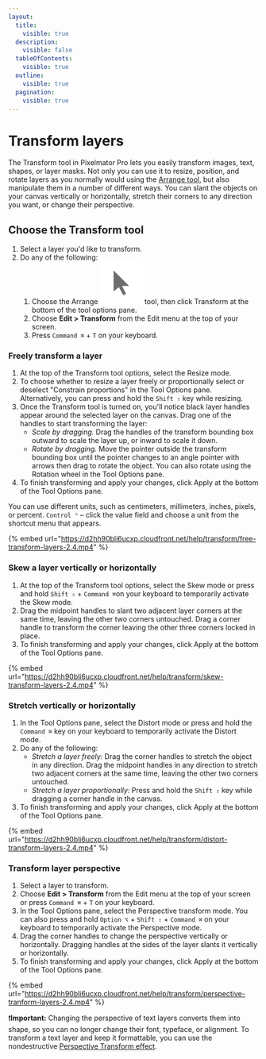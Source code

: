 ```yaml
---
layout:
  title:
    visible: true
  description:
    visible: false
  tableOfContents:
    visible: true
  outline:
    visible: true
  pagination:
    visible: true
---
```


# Transform layers

The Transform tool in Pixelmator Pro lets you easily transform images, text, shapes, or layer masks. Not only you can use it to resize, position, and rotate layers as you normally would using the [Arrange tool](use-the-arrange-tool.md), but also manipulate them in a number of different ways. You can slant the objects on your canvas vertically or horizontally, stretch their corners to any direction you want, or change their perspective.

## Choose the Transform tool

1. Select a layer you'd like to transform.
2. Do any of the following:
   1. Choose the Arrange <img src="../.gitbook/assets/Arrange.png" alt="" data-size="line"> tool, then click Transform at the bottom of the tool options pane.
   2. Choose **Edit > Transform** from the Edit menu at the top of your screen.
   3. Press `Command ⌘` + `T` on your keyboard.&#x20;

### Freely transform a layer

1. At the top of the Transform tool options, select the Resize mode.
2. To choose whether to resize a layer freely or proportionally select or deselect "Constrain proportions" in the Tool Options pane. \
   Alternatively, you can press and hold the `Shift ⇧` key while resizing.
3. Once the Transform tool is turned on, you'll notice black layer handles appear around the selected layer on the canvas. Drag one of the handles to start transforming the layer:
   * _Scale by dragging._ Drag the handles of the transform bounding box outward to scale the layer up, or inward to scale it down.
   * _Rotate by dragging._ Move the pointer outside the transform bounding box until the pointer changes to an angle pointer with arrows then drag to rotate the object. You can also rotate using the Rotation wheel in the Tool Options pane.
4. To finish transforming and apply your changes, click Apply at the bottom of the Tool Options pane.

You can use different units, such as centimeters, millimeters, inches, pixels, or percent. `Control ⌃` – click the value field and choose a unit from the shortcut menu that appears.

{% embed url="https://d2hh90bli6ucxp.cloudfront.net/help/transform/free-transform-layers-2.4.mp4" %}

### Skew a layer vertically or horizontally

1. At the top of the Transform tool options, select the Skew mode or press and hold `Shift ⇧` + `Command ⌘`on your keyboard to temporarily activate the Skew mode.
2. Drag the midpoint handles to slant two adjacent layer corners at the same time, leaving the other two corners untouched. Drag a corner handle to transform the corner leaving the other three corners locked in place.
3. To finish transforming and apply your changes, click Apply at the bottom of the Tool Options pane.

{% embed url="https://d2hh90bli6ucxp.cloudfront.net/help/transform/skew-transform-layers-2.4.mp4" %}

### Stretch vertically or horizontally

1. In the Tool Options pane, select the Distort mode or press and hold the `Command ⌘` key on your keyboard to temporarily activate the Distort mode.
2. Do any of the following:
   * _Stretch a layer freely:_ Drag the corner handles to stretch the object in any direction. Drag the midpoint handles in any direction to stretch two adjacent corners at the same time, leaving the other two corners untouched.
   * _Stretch a layer proportionally:_ Press and hold the `Shift ⇧` key while dragging a corner handle in the canvas.
3. To finish transforming and apply your changes, click Apply at the bottom of the Tool Options pane.

{% embed url="https://d2hh90bli6ucxp.cloudfront.net/help/transform/distort-transform-layers-2.4.mp4" %}

### Transform layer perspective

1. Select a layer to transform.
2. Choose **Edit > Transform** from the Edit menu at the top of your screen or press `Command ⌘` + `T` on your keyboard.&#x20;
3. In the Tool Options pane, select the Perspective transform mode. You can also press and hold `Option ⌥` + `Shift ⇧` + `Command ⌘` on your keyboard to temporarily activate the Perspective mode.&#x20;
4. Drag the corner handles to change the perspective vertically or horizontally. Dragging handles at the sides of the layer slants it vertically or horizontally.
5. To finish transforming and apply your changes, click Apply at the bottom of the Tool Options pane.

{% embed url="https://d2hh90bli6ucxp.cloudfront.net/help/transform/perspective-tranform-layers-2.4.mp4" %}

:exclamation:**Important:** Changing the perspective of text layers converts them into shape, so you can no longer change their font, typeface, or alignment. To transform a text layer and keep it formattable, you can use the nondestructive [Perspective Transform effect](../about-effects/apply-other-effects.md#perspective-transform-effect).

